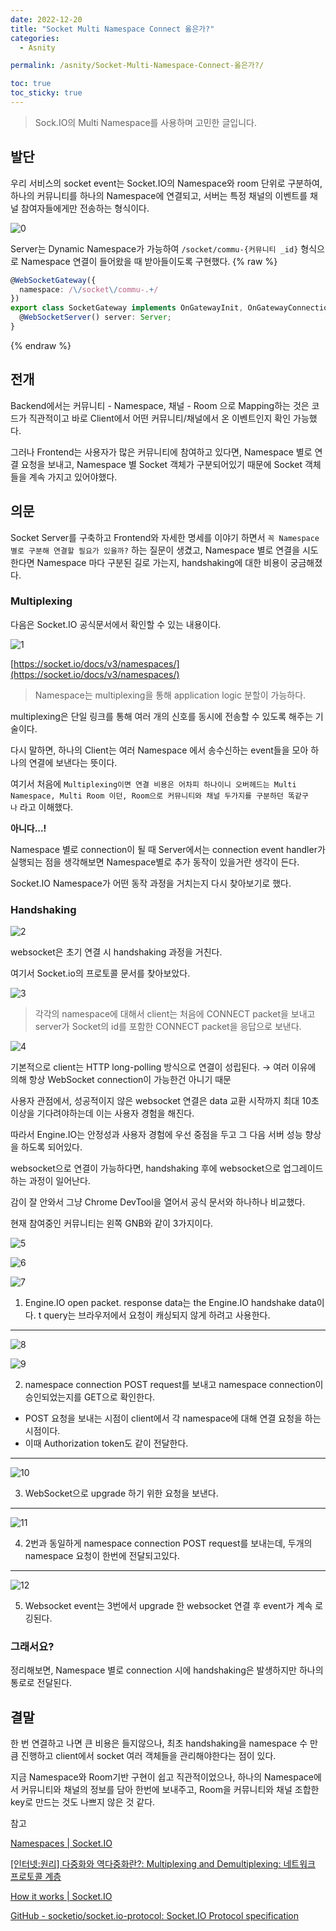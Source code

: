 ```yaml
---
date: 2022-12-20
title: "Socket Multi Namespace Connect 옳은가?"
categories:
  - Asnity

permalink: /asnity/Socket-Multi-Namespace-Connect-옳은가?/

toc: true
toc_sticky: true
---
```



> Sock.IO의 Multi Namespace를 사용하며 고민한 글입니다.


## 발단


우리 서비스의 socket event는 Socket.IO의 Namespace와 room 단위로 구분하여, 하나의 커뮤니티를 하나의 Namespace에 연결되고, 서버는 특정 채널의 이벤트를 채널 참여자들에게만 전송하는 형식이다.


![0](/assets/img/2022-12-20-Socket-Multi-Namespace-Connect-옳은가?.md/0.png)


Server는 Dynamic Namespace가 가능하여 `/socket/commu-{커뮤니티 _id}` 형식으로 Namespace 연결이 들어왔을 때 받아들이도록 구현했다.
{% raw %}

```typescript
@WebSocketGateway({
  namespace: /\/socket\/commu-.+/
})
export class SocketGateway implements OnGatewayInit, OnGatewayConnection, OnGatewayDisconnect {
  @WebSocketServer() server: Server;
}
```
{% endraw %}


## 전개


Backend에서는 커뮤니티 - Namespace, 채널 - Room 으로 Mapping하는 것은 코드가 직관적이고 바로 Client에서 어떤 커뮤니티/채널에서 온 이벤트인지 확인 가능했다.


그러나 Frontend는 사용자가 많은 커뮤니티에 참여하고 있다면, Namespace 별로 연결 요청을 보내고, Namespace 별 Socket 객체가 구분되어있기 때문에 Socket 객체들을 계속 가지고 있어야했다.


## 의문


Socket Server를 구축하고 Frontend와 자세한 명세를 이야기 하면서 `꼭 Namespace 별로 구분해 연결할 필요가 있을까?` 하는 질문이 생겼고, Namespace 별로 연결을 시도한다면 Namespace 마다 구분된 길로 가는지, handshaking에 대한 비용이 궁금해졌다.


### Multiplexing


다음은 Socket.IO 공식문서에서 확인할 수 있는 내용이다.


![1](/assets/img/2022-12-20-Socket-Multi-Namespace-Connect-옳은가?.md/1.png)


[https://socket.io/docs/v3/namespaces/](https://socket.io/docs/v3/namespaces/)


> Namespace는 multiplexing을 통해 application logic 분할이 가능하다.


multiplexing은 단일 링크를 통해 여러 개의 신호를 동시에 전송할 수 있도록 해주는 기술이다.


다시 말하면, 하나의 Client는 여러 Namespace 에서 송수신하는 event들을 모아 하나의 연결에 보낸다는 뜻이다.


여기서 처음에 `Multiplexing이면 연결 비용은 어차피 하나이니 오버헤드는 Multi Namespace, Multi Room 이던, Room으로 커뮤니티와 채널 두가지를 구분하던 똑같구나` 라고 이해했다.


**아니다...!**


Namespace 별로 connection이 될 때 Server에서는 connection event handler가 실행되는 점을 생각해보면 Namespace별로 추가 동작이 있을거란 생각이 든다.


Socket.IO Namespace가 어떤 동작 과정을 거치는지 다시 찾아보기로 했다.


### Handshaking


![2](/assets/img/2022-12-20-Socket-Multi-Namespace-Connect-옳은가?.md/2.png)


websocket은 초기 연결 시 handshaking 과정을 거친다.


여기서 Socket.io의 프로토콜 문서를 찾아보았다.


![3](/assets/img/2022-12-20-Socket-Multi-Namespace-Connect-옳은가?.md/3.png)


> 각각의 namespace에 대해서 client는 처음에 CONNECT packet을 보내고 server가 Socket의 id를 포함한 CONNECT packet을 응답으로 보낸다.


![4](/assets/img/2022-12-20-Socket-Multi-Namespace-Connect-옳은가?.md/4.png)


기본적으로 client는 HTTP long-polling 방식으로 연결이 성립된다. → 여러 이유에 의해 항상 WebSocket connection이 가능한건 아니기 때문


사용자 관점에서, 성공적이지 않은 websocket 연결은 data 교환 시작까지 최대 10초 이상을 기다려야하는데 이는 사용자 경험을 해진다.


따라서 Engine.IO는 안정성과 사용자 경험에 우선 중점을 두고 그 다음 서버 성능 향상을 하도록 되어있다.


websocket으로 연결이 가능하다면, handshaking 후에 websocket으로 업그레이드하는 과정이 일어난다.


감이 잘 안와서 그냥 Chrome DevTool을 열어서 공식 문서와 하나하나 비교했다.


현재 참여중인 커뮤니티는 왼쪽 GNB와 같이 3가지이다.


![5](/assets/img/2022-12-20-Socket-Multi-Namespace-Connect-옳은가?.md/5.png)


![6](/assets/img/2022-12-20-Socket-Multi-Namespace-Connect-옳은가?.md/6.png)


![7](/assets/img/2022-12-20-Socket-Multi-Namespace-Connect-옳은가?.md/7.png)


1) Engine.IO open packet. response data는 the Engine.IO handshake data이다. t query는 브라우저에서 요청이 캐싱되지 않게 하려고 사용한다.


---


![8](/assets/img/2022-12-20-Socket-Multi-Namespace-Connect-옳은가?.md/8.png)


![9](/assets/img/2022-12-20-Socket-Multi-Namespace-Connect-옳은가?.md/9.png)


2) namespace connection POST request를 보내고 namespace connection이 승인되었는지를 GET으로 확인한다.

- POST 요청을 보내는 시점이 client에서 각 namespace에 대해 연결 요청을 하는 시점이다.
- 이때 Authorization token도 같이 전달한다.

---


![10](/assets/img/2022-12-20-Socket-Multi-Namespace-Connect-옳은가?.md/10.png)


3) WebSocket으로 upgrade 하기 위한 요청을 보낸다.


---


![11](/assets/img/2022-12-20-Socket-Multi-Namespace-Connect-옳은가?.md/11.png)


4) 2번과 동일하게 namespace connection POST request를 보내는데, 두개의 namespace 요청이 한번에 전달되고있다.


---


![12](/assets/img/2022-12-20-Socket-Multi-Namespace-Connect-옳은가?.md/12.png)


5) Websocket event는 3번에서 upgrade 한 websocket 연결 후 event가 계속 로깅된다.


### 그래서요?


정리해보면, Namespace 별로 connection 시에 handshaking은 발생하지만 하나의 통로로 전달된다.


## 결말


한 번 연결하고 나면 큰 비용은 들지않으나, 최초 handshaking을 namespace 수 만큼 진행하고 client에서 socket 여러 객체들을 관리해야한다는 점이 있다.


지금 Namespace와 Room기반 구현이 쉽고 직관적이었으나, 하나의 Namespace에서 커뮤니티와 채널의 정보를 담아 한번에 보내주고, Room을 커뮤니티와 채널 조합한 key로 만드는 것도 나쁘지 않은 것 같다.


참고


[Namespaces | Socket.IO](https://socket.io/docs/v3/namespaces/)


[[인터넷:원리] 다중화와 역다중화란?: Multiplexing and Demultiplexing: 네트워크 프로토콜 계층](https://the-brain-of-sic2.tistory.com/52)


[How it works | Socket.IO](https://socket.io/docs/v3/how-it-works/#WebSocket)


[GitHub - socketio/socket.io-protocol: Socket.IO Protocol specification](https://github.com/socketio/socket.io-protocol#sample-session)

